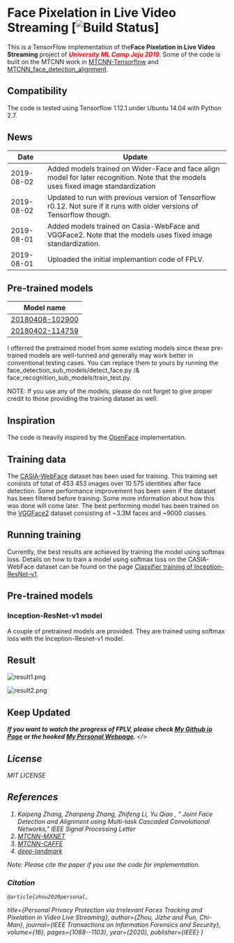 # Face Pixelation in Live Video Streaming [![Build Status][travis-image]]

[travis-image]: http://travis-ci.org/davidsandberg/facenet.svg?branch=master

This is a TensorFlow implementation of the<b>Face Pixelation in Live Video Streaming </b>project of <font color="red"><b><I>University ML Camp Jeju 2019</font></b></I>. Some of the code is built on the MTCNN work in [MTCNN-Tensorflow](https://github.com/AITTSMD/MTCNN-Tensorflow) and [MTCNN_face_detection_alignment](https://github.com/kpzhang93/MTCNN_face_detection_alignment).<br>
    
## Compatibility
The code is tested using Tensorflow 1.12.1 under Ubuntu 14.04 with Python 2.7. 
## News
| Date     | Update |
|----------|--------|
| 2019-08-02 | Added models trained on Wider-Face and face align model for later recognition. Note that the models uses fixed image standardization|
| 2019-08-02 | Updated to run with previous version of Tensorflow r0.12. Not sure if it runs with older versions of Tensorflow though.|
| 2019-08-01 | Added models trained on Casia-WebFace and VGGFace2. Note that the models uses fixed image standardization.|
| 2019-08-01 | Uploaded the initial implemantion code of FPLV.|

## Pre-trained models
| Model name      | 
|-----------------|
| [20180408-102900](https://drive.google.com/open?id=1R77HmFADxe87GmoLwzfgMu_HY0IhcyBz) |
| [20180402-114759](https://drive.google.com/open?id=1EXPBSXwTaqrSC0OhUdXNmKSh9qJUQ55-)|

I offerred the pretrained model from some existing models since these pre-trained models are well-tunned and generally may work better in conventional testing cases. You can replace them to yours by running the face_detection_sub_models/detect_face.py /& face_recognition_sub_models/train_test.py.

NOTE: If you use any of the models, please do not forget to give proper credit to those providing the training dataset as well.

## Inspiration
The code is heavily inspired by the [OpenFace](https://github.com/cmusatyalab/openface) implementation.

## Training data
The [CASIA-WebFace](http://www.cbsr.ia.ac.cn/english/CASIA-WebFace-Database.html) dataset has been used for training. This training set consists of total of 453 453 images over 10 575 identities after face detection. Some performance improvement has been seen if the dataset has been filtered before training. Some more information about how this was done will come later.
The best performing model has been trained on the [VGGFace2](https://www.robots.ox.ac.uk/~vgg/data/vgg_face2/) dataset consisting of ~3.3M faces and ~9000 classes.

## Running training
Currently, the best results are achieved by training the model using softmax loss. Details on how to train a model using softmax loss on the CASIA-WebFace dataset can be found on the page [Classifier training of Inception-ResNet-v1](https://github.com/davidsandberg/facenet/wiki/Classifier-training-of-inception-resnet-v1).

## Pre-trained models
### Inception-ResNet-v1 model
A couple of pretrained models are provided. They are trained using softmax loss with the Inception-Resnet-v1 model.

## Result

![result1.png](https://github.com/Knightzjz/University-ML-Camp-Jeju-2019/blob/master/models/R1.png)

![result2.png](https://github.com/Knightzjz/University-ML-Camp-Jeju-2019/blob/master/models/R2.png)

## Keep Updated
<b><I>If you want to watch the progress of FPLV, please check [My Github io Page](https://knightzjz.github.io)  or the hooked [My Personal Webpage](https://bluebalwyy.com). </b></>


## License
MIT LICENSE

## References
1. Kaipeng Zhang, Zhanpeng Zhang, Zhifeng Li, Yu Qiao , " Joint Face Detection and Alignment using Multi-task Cascaded Convolutional Networks," IEEE Signal Processing Letter
2. [MTCNN-MXNET](https://github.com/Seanlinx/mtcnn)
3. [MTCNN-CAFFE](https://github.com/CongWeilin/mtcnn-caffe)
4. [deep-landmark](https://github.com/luoyetx/deep-landmark)

Note: Please cite the paper if you use the code for implementation.

### Citation
    @article{zhou2020personal,
title={Personal Privacy Protection via Irrelevant Faces Tracking and Pixelation in Video Live Streaming},
author={Zhou, Jizhe and Pun, Chi-Man},
journal={IEEE Transactions on Information Forensics and Security},
volume={16},
pages={1088--1103},
year={2020},
publisher={IEEE}
}
